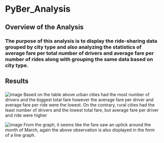 # PyBer_Analysis
## Overview of the Analysis
### The purpose of this analysis is to display the ride-sharing data grouped by city type and also analyzing the statistics of average fare per total number of drivers and average fare per number of rides along with grouping the same data based on city type. 
## Results
###
![image](https://user-images.githubusercontent.com/107962343/180125939-a2ee5ce7-bfe0-45b9-bdc0-652063b81751.png)
Based on the table above urban cities had the most number of drivers and the biggest total fare however the average fare per driver and average fare per ride were the lowest. On the contrary, rural cities had the least number of drivers and the lowest total fare, but average fare per driver and ride were higher

![image](https://user-images.githubusercontent.com/107962343/180126222-b85a33c6-d924-4a55-abaa-f48da0e430d4.png)
From the graph, it seems like the fare saw an uptick around the month of March, again the above observation is also displayed in the form of a line graph.
